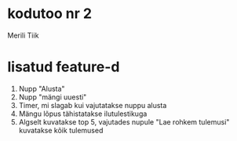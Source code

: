 # kodutoo nr 2
Merili Tiik

# lisatud feature-d
1. Nupp "Alusta"
2. Nupp "mängi uuesti"
3. Timer, mi slagab kui vajutatakse nuppu alusta
4. Mängu lõpus tähistatakse ilutulestikuga
5. Algselt kuvatakse top 5, vajutades nupule "Lae rohkem tulemusi" kuvatakse kõik tulemused

